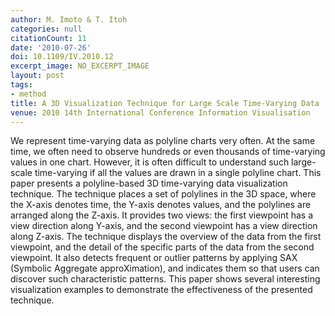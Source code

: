 ```yaml
---
author: M. Imoto & T. Itoh
categories: null
citationCount: 11
date: '2010-07-26'
doi: 10.1109/IV.2010.12
excerpt_image: NO_EXCERPT_IMAGE
layout: post
tags:
- method
title: A 3D Visualization Technique for Large Scale Time-Varying Data
venue: 2010 14th International Conference Information Visualisation
---
```

We represent time-varying data as polyline charts very often. At the same time, we often need to observe hundreds or even thousands of time-varying values in one chart. However, it is often difficult to understand such large-scale time-varying if all the values are drawn in a single polyline chart. This paper presents a polyline-based 3D time-varying data visualization technique. The technique places a set of polylines in the 3D space, where the X-axis denotes time, the Y-axis denotes values, and the polylines are arranged along the Z-axis. It provides two views: the first viewpoint has a view direction along Y-axis, and the second viewpoint has a view direction along Z-axis. The technique displays the overview of the data from the first viewpoint, and the detail of the specific parts of the data from the second viewpoint. It also detects frequent or outlier patterns by applying SAX (Symbolic Aggregate approXimation), and indicates them so that users can discover such characteristic patterns. This paper shows several interesting visualization examples to demonstrate the effectiveness of the presented technique.
